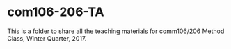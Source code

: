 # com106-206-TA
This is a folder to share all the teaching materials for comm106/206 Method Class, Winter Quarter, 2017.
